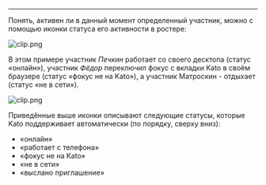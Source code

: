 ***

Понять, активен ли в данный момент определенный участник, можно с помощью иконки статуса его активности в ростере:

![clip.png](https://in.kato.im/fb8fbf2468ecaae5e29d53bf6a5329bea0022e2c6a1cc7986c0d776318c71832/clip.png)

В этом примере участник _Печкин_ работает со своего десктопа (статус «онлайн»), участник _Фёдор_ переключил фокус с вкладки Kato в своём браузере (статус «фокус не на Kato»), а участник Матроскин - отдыхает (статус «не в сети»).

<!-- with Kato Roll: ![clip.png](https://in.kato.im/c8500fc42995e6514c4f101dde876dd1d76da3d019586e423e69b57acbda4d3c/clip.png)-->
![clip.png](https://in.kato.im/7e0e5972d17c4e79e7217216f4e9574aabbaadb5ebc3407a99c47407e100ab3e/clip.png)

Приведённые выше иконки описывают следующие статусы, которые Kato поддерживает автоматически (по порядку, сверху вниз): 

 - «онлайн»
 - «работает с телефона»
 - «фокус не на Kato»
 - «не в сети»
 - «выслано приглашение»
